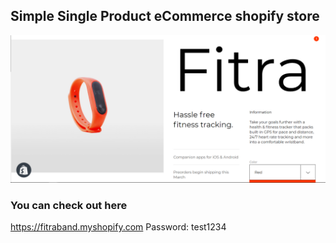 ## Simple Single Product eCommerce shopify store

![Image description](https://github.com/khoadodk/fitraband/blob/master/homepage.PNG)

### You can check out here

https://fitraband.myshopify.com
Password: test1234
